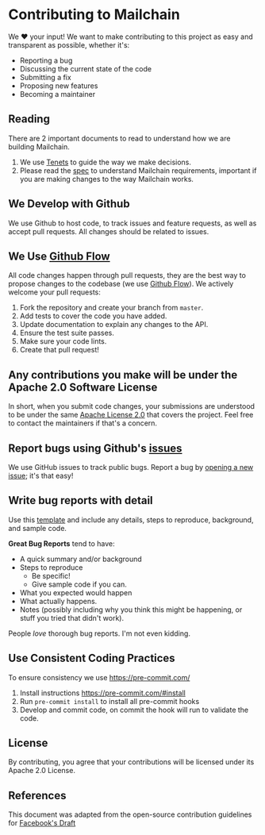 # Contributing to Mailchain

We :heart: your input! We want to make contributing to this project as easy and transparent as possible, whether it's:

- Reporting a bug
- Discussing the current state of the code
- Submitting a fix
- Proposing new features
- Becoming a maintainer

## Reading

There are 2 important documents to read to understand how we are building Mailchain.

1. We use [Tenets](https://github.com/mailchain/mailchain-specification/blob/master/mailchain_tenets.md) to guide the way we make decisions.
2. Please read the [spec](https://github.com/mailchain/mailchain-specification) to understand Mailchain requirements, important if you are making changes to the way Mailchain works.

## We Develop with Github

We use Github to host code, to track issues and feature requests, as well as accept pull requests. All changes should be related to issues.

## We Use [Github Flow](https://guides.github.com/introduction/flow/index.html)

All code changes happen through pull requests, they are the best way to propose changes to the codebase (we use [Github Flow](https://guides.github.com/introduction/flow/index.html)). We actively welcome your pull requests:

1. Fork the repository and create your branch from `master`.
2. Add tests to cover the code you have added.
3. Update documentation to explain any changes to the API.
4. Ensure the test suite passes.
5. Make sure your code lints.
6. Create that pull request!

## Any contributions you make will be under the Apache 2.0 Software License

In short, when you submit code changes, your submissions are understood to be under the same [Apache License 2.0](http://choosealicense.com/licenses/apache-2.0/) that covers the project. Feel free to contact the maintainers if that's a concern.

## Report bugs using Github's [issues](https://github.com/mailchain/mailchain/issues)

We use GitHub issues to track public bugs. Report a bug by [opening a new issue](https://github.com/mailchain/mailchain/issues/new/choose); it's that easy!

## Write bug reports with detail

Use this [template](https://github.com/mailchain/mailchain/issues/new?assignees=&labels=bug&template=bug_report.md&title=) and include any details, steps to reproduce, background, and sample code.

**Great Bug Reports** tend to have:

- A quick summary and/or background
- Steps to reproduce
  - Be specific!
  - Give sample code if you can.
- What you expected would happen
- What actually happens.
- Notes (possibly including why you think this might be happening, or stuff you tried that didn't work).

People *love* thorough bug reports. I'm not even kidding.

## Use Consistent Coding Practices

To ensure consistency we use https://pre-commit.com/

1. Install instructions https://pre-commit.com/#install
1. Run `pre-commit install` to install all pre-commit hooks
1. Develop and commit code, on commit the hook will run to validate the code.

## License

By contributing, you agree that your contributions will be licensed under its Apache 2.0 License.

## References

This document was adapted from the open-source contribution guidelines for [Facebook's Draft](https://github.com/facebook/draft-js/blob/a9316a723f9e918afde44dea68b5f9f39b7d9b00/CONTRIBUTING.md)
